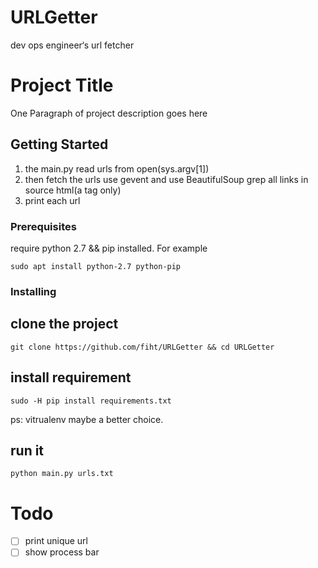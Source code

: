 # URLGetter
dev ops engineer‘s url fetcher

# Project Title

One Paragraph of project description goes here

## Getting Started
1. the main.py read urls from open(sys.argv[1])
2. then fetch the urls use gevent and use BeautifulSoup grep all links in source html(a tag only)
3. print each url

### Prerequisites

require python 2.7 && pip installed. For example

```
sudo apt install python-2.7 python-pip
```

### Installing
## clone the project

```
git clone https://github.com/fiht/URLGetter && cd URLGetter
```

## install requirement

```
sudo -H pip install requirements.txt
```

ps: vitrualenv maybe a better choice.

## run it

```
python main.py urls.txt
```

# Todo
-[ ] print unique url
-[ ] show process bar